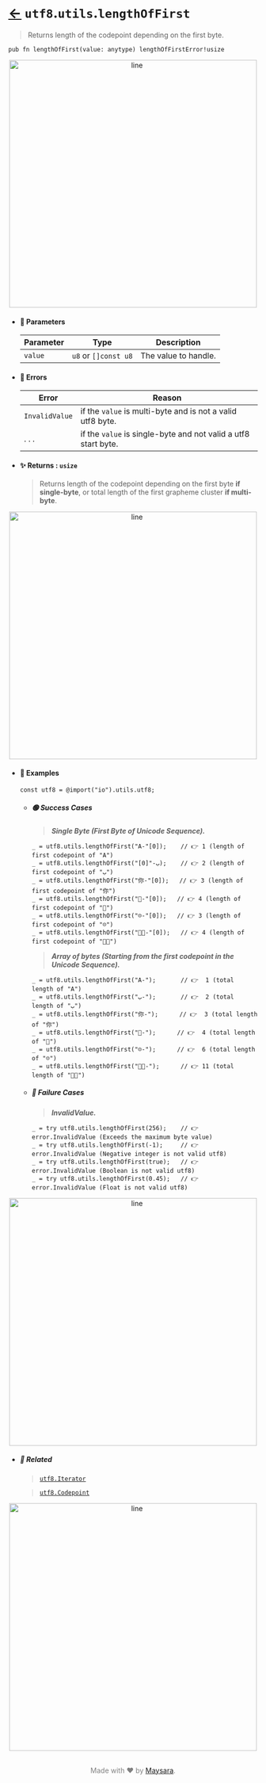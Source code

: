 # [←](../utf8.md) `utf8`.`utils`.`lengthOfFirst`

> Returns length of the codepoint depending on the first byte.

```zig
pub fn lengthOfFirst(value: anytype) lengthOfFirstError!usize
```


<div align="center">
<img src="https://raw.githubusercontent.com/Super-ZIG/io/refs/heads/main/dist/img/md/line.png" alt="line" style="width:500px;"/>
</div>

- #### 🧩 Parameters

    | Parameter | Type                           | Description          |
    | --------- | ------------------------------ | -------------------- |
    | `value`   | `u8` or `[]const u8` | The value to handle. |

- #### 🚫 Errors
    
    | Error          | Reason                                                         |
    | -------------- | -------------------------------------------------------------- |
    | `InvalidValue` | if the `value` is multi-byte and is not a valid utf8 byte.     |
    | . . .          | if the `value` is single-byte and not valid a utf8 start byte. |

- #### ✨ Returns : `usize`

    > Returns length of the codepoint depending on the first byte **if single-byte**, or total length of the first grapheme cluster **if multi-byte**.

<div align="center">
<img src="https://raw.githubusercontent.com/Super-ZIG/io/refs/heads/main/dist/img/md/line.png" alt="line" style="width:500px;"/>
</div>

- #### 🧪 Examples

    ```zig
    const utf8 = @import("io").utils.utf8;
    ```

    - ##### 🟢 Success Cases

        > **_Single Byte (First Byte of Unicode Sequence)._**

        ```zig
        _ = utf8.utils.lengthOfFirst("A-"[0]);    // 👉 1 (length of first codepoint of "A")
        _ = utf8.utils.lengthOfFirst("ب-"[0]);    // 👉 2 (length of first codepoint of "ب")
        _ = utf8.utils.lengthOfFirst("你-"[0]);   // 👉 3 (length of first codepoint of "你")
        _ = utf8.utils.lengthOfFirst("🌟-"[0]);   // 👉 4 (length of first codepoint of "🌟")
        _ = utf8.utils.lengthOfFirst("☹️-"[0]);   // 👉 3 (length of first codepoint of "☹️")
        _ = utf8.utils.lengthOfFirst("👨‍🏭-"[0]);   // 👉 4 (length of first codepoint of "👨‍🏭")
        ```
        
        > **_Array of bytes (Starting from the first codepoint in the Unicode Sequence)._**

        ```zig
        _ = utf8.utils.lengthOfFirst("A-");       // 👉  1 (total length of "A")
        _ = utf8.utils.lengthOfFirst("ب-");       // 👉  2 (total length of "ب")
        _ = utf8.utils.lengthOfFirst("你-");      // 👉  3 (total length of "你")
        _ = utf8.utils.lengthOfFirst("🌟-");      // 👉  4 (total length of "🌟")
        _ = utf8.utils.lengthOfFirst("☹️-");      // 👉  6 (total length of "☹️")
        _ = utf8.utils.lengthOfFirst("👨‍🏭-");      // 👉 11 (total length of "👨‍🏭")
        ```

    - ##### 🔴 Failure Cases
        
        > **_InvalidValue._**

        ```zig
        _ = try utf8.utils.lengthOfFirst(256);    // 👉 error.InvalidValue (Exceeds the maximum byte value)
        _ = try utf8.utils.lengthOfFirst(-1);     // 👉 error.InvalidValue (Negative integer is not valid utf8) 
        _ = try utf8.utils.lengthOfFirst(true);   // 👉 error.InvalidValue (Boolean is not valid utf8) 
        _ = try utf8.utils.lengthOfFirst(0.45);   // 👉 error.InvalidValue (Float is not valid utf8) 
        ```

<div align="center">
<img src="https://raw.githubusercontent.com/Super-ZIG/io/refs/heads/main/dist/img/md/line.png" alt="line" style="width:500px;"/>
</div>

- ##### 🔗 Related

  > [`utf8.Iterator`](./Iterator.md)

  > [`utf8.Codepoint`](./Codepoint.md)

<div align="center">
<img src="https://raw.githubusercontent.com/Super-ZIG/io/refs/heads/main/dist/img/md/line.png" alt="line" style="width:500px;"/>
</div>

<p align="center" style="color:grey;"><br />Made with ❤️ by <a href="http://github.com/maysara-elshewehy" target="blank">Maysara</a>.</p>